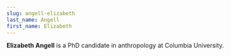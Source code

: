 ```yaml
---
slug: angell-elizabeth
last_name: Angell
first_name: Elizabeth
---
```

**Elizabeth Angell** is a PhD candidate in anthropology at Columbia University.